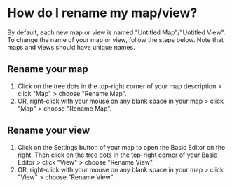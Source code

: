 # How do I rename my map/view?

By default, each new map or view is named "Untitled Map"/"Untitled View". To change the name of your map or view, follow the steps below. Note that maps and views should have unique names.

## Rename your map

1. Click on the tree dots in the top-right corner of your map description > click "Map" > choose "Rename Map".
2. OR, right-click with your mouse on any blank space in your map > click "Map" > choose "Rename Map".

## Rename your view

1. Click on the Settings button of your map to open the Basic Editor on the right. Then click on the tree dots in the top-right corner of your Basic Editor > click "View" > choose "Rename View".
2. OR, right-click with your mouse on any blank space in your map > click "View" > choose "Rename View".
